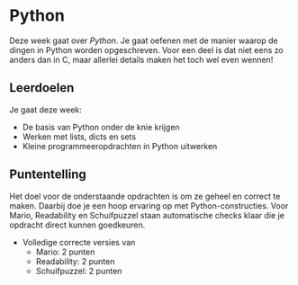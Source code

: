 # Python

Deze week gaat over *Python*. Je gaat oefenen met de manier waarop de dingen in Python worden opgeschreven. Voor een deel is dat niet eens zo anders dan in C, maar allerlei details maken het toch wel even wennen!

## Leerdoelen

Je gaat deze week:

- De basis van Python onder de knie krijgen
- Werken met lists, dicts en sets
- Kleine programmeeropdrachten in Python uitwerken

## Puntentelling

Het doel voor de onderstaande opdrachten is om ze geheel en correct te maken. Daarbij doe je een hoop ervaring op met Python-constructies. Voor Mario, Readability en Schuifpuzzel staan automatische checks klaar die je opdracht direct kunnen goedkeuren.

- Volledige correcte versies van
    - Mario: 2 punten
    - Readability: 2 punten
    - Schuifpuzzel: 2 punten
